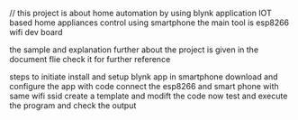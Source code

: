 // this project is about home automation by using blynk application
IOT based home appliances control using smartphone
the main tool is esp8266 wifi dev board

the sample and explanation further about the project is given in the document flie
check it for further reference

steps to initiate
install and setup blynk app in smartphone
download and configure the app with code
connect the esp8266 and smart phone with same wifi ssid
create a template and modift the code 
now test and execute the program and check the output
